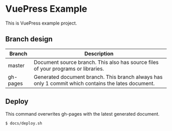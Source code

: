 # VuePress Example

This is VuePress example project.

## Branch design

|Branch|Description|
|---|---|
|master|Document source branch.  This also has source files of your programs or libraries. |
|gh-pages|Generated document branch.  This branch always has only 1 commit which contains the lates document. |

## Deploy

This command overwrites gh-pages with the latest generated document.

```console
$ docs/deploy.sh
```